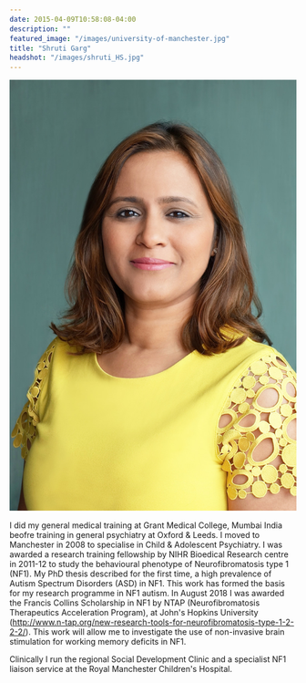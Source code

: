 ```yaml
---
date: 2015-04-09T10:58:08-04:00
description: ""
featured_image: "/images/university-of-manchester.jpg"
title: "Shruti Garg"
headshot: "/images/shruti_HS.jpg"
---
```


![img](/images/shruti_HS.jpg)

I did my general medical training at Grant Medical College, Mumbai India beofre training in general psychiatry at Oxford & Leeds. I moved to Manchester in 2008 to specialise in Child & Adolescent Psychiatry. I was awarded a research training fellowship by NIHR Bioedical Research centre in 2011-12 to study the behavioural phenotype of Neurofibromatosis type 1 (NF1). My PhD thesis described for the first time, a high prevalence of Autism Spectrum Disorders (ASD) in NF1. This work has formed the basis for my research programme in NF1 autism. In August 2018 I was awarded the Francis Collins Scholarship in NF1 by NTAP (Neurofibromatosis Therapeutics Acceleration Program), at John's Hopkins University (http://www.n-tap.org/new-research-tools-for-neurofibromatosis-type-1-2-2-2/). This work will allow me to investigate the use of non-invasive brain stimulation for working memory deficits in NF1. 

Clinically I run the regional Social Development Clinic and a specialist NF1 liaison service at the Royal Manchester Children's Hospital. 
